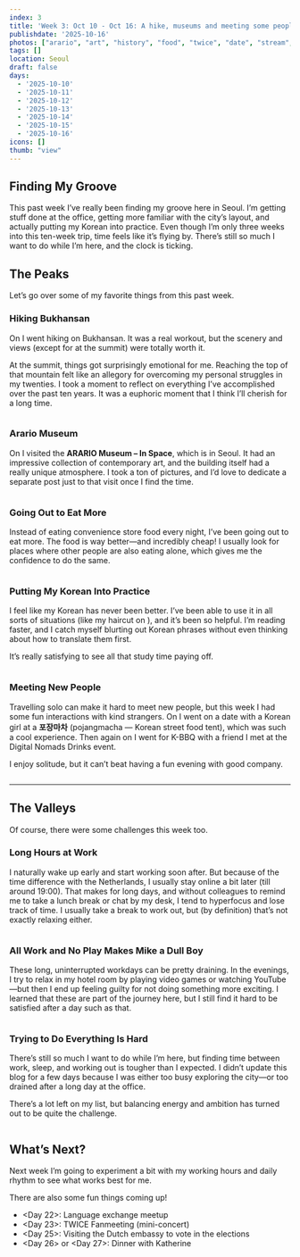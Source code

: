```yaml
---
index: 3
title: 'Week 3: Oct 10 - Oct 16: A hike, museums and meeting some people.'
publishdate: '2025-10-16'
photos: ["arario", "art", "history", "food", "twice", "date", "stream", "view", "summit", "sauna", "starcraft", "work", "planning", "haircut", "bbq"]
tags: []
location: Seoul
draft: false
days:
  - '2025-10-10'
  - '2025-10-11'
  - '2025-10-12'
  - '2025-10-13'
  - '2025-10-14'
  - '2025-10-15'
  - '2025-10-16'
icons: []
thumb: "view"
---
```

## Finding My Groove
This past week I’ve really been finding my groove here in Seoul. I’m getting stuff done at the office, getting more familiar with the city’s layout, and actually putting my Korean into practice. Even though I’m only three weeks into this ten-week trip, time feels like it’s flying by. There’s still so much I want to do while I’m here, and the clock is ticking.  

## The Peaks
Let’s go over some of my favorite things from this past week.  

### Hiking Bukhansan 
On <Sun> I went hiking on Bukhansan. It was a real workout, but the scenery and views (except for at the summit) were totally worth it.  

At the summit, things got surprisingly emotional for me. Reaching the top of that mountain felt like an allegory for overcoming my personal struggles in my twenties. I took a moment to reflect on everything I’ve accomplished over the past ten years. It was a euphoric moment that I think I’ll cherish for a long time.  

<Img view desc="What a view">  

### Arario Museum
On <Fri> I visited the **ARARIO Museum – In Space**, which is in Seoul. It had an impressive collection of contemporary art, and the building itself had a really unique atmosphere. I took a ton of pictures, and I’d love to dedicate a separate post just to that visit once I find the time.  

<Img arario desc="The centerpiece of the ARARIO collection">  

### Going Out to Eat More
Instead of eating convenience store food every night, I’ve been going out to eat more. The food is way better—and incredibly cheap! I usually look for places where other people are also eating alone, which gives me the confidence to do the same.  

<Img food desc="This was the best Kimbap I've had so far!">  

### Putting My Korean Into Practice
I feel like my Korean has never been better. I’ve been able to use it in all sorts of situations (like my haircut on <Wed>), and it’s been so helpful. I’m reading faster, and I catch myself blurting out Korean phrases without even thinking about how to translate them first.  

It’s really satisfying to see all that study time paying off.  

<Img haircut desc="I can even make small talk at the hairdresser">  

### Meeting New People
Travelling solo can make it hard to meet new people, but this week I had some fun interactions with kind strangers. On <Sat> I went on a date with a Korean girl at a **포장마차** (pojangmacha — Korean street food tent), which was such a cool experience. Then again on <Wed> I went for K-BBQ with a friend I met at the Digital Nomads Drinks event.  

I enjoy solitude, but it can’t beat having a fun evening with good company.  

<Img date desc="Cheers!">  

---

## The Valleys
Of course, there were some challenges this week too.  

### Long Hours at Work
I naturally wake up early and start working soon after. But because of the time difference with the Netherlands, I usually stay online a bit later (till around 19:00). That makes for long days, and without colleagues to remind me to take a lunch break or chat by my desk, I tend to hyperfocus and lose track of time. I usually take a break to work out, but (by definition) that’s not exactly relaxing either.  

<Img work desc="Still at the office">  

### All Work and No Play Makes Mike a Dull Boy
These long, uninterrupted workdays can be pretty draining. In the evenings, I try to relax in my hotel room by playing video games or watching YouTube—but then I end up feeling guilty for not doing something more exciting. I learned that these are part of the journey here, but I still find it hard to be satisfied after a day such as that.  

<Img starcraft desc="Watching Starcraft is fun, but I can do that in the Netherlands too!">  

### Trying to Do Everything Is Hard
There’s still so much I want to do while I’m here, but finding time between work, sleep, and working out is tougher than I expected. I didn’t update this blog for a few days because I was either too busy exploring the city—or too drained after a long day at the office.  

There’s a lot left on my list, but balancing energy and ambition has turned out to be quite the challenge.  

<Img planning desc="Let's see if I can fit it all in.">  

## What’s Next?
Next week I’m going to experiment a bit with my working hours and daily rhythm to see what works best for me.  

There are also some fun things coming up!  
- <Day 22>: Language exchange meetup  
- <Day 23>: TWICE Fanmeeting (mini-concert)  
- <Day 25>: Visiting the Dutch embassy to vote in the elections  
- <Day 26> or <Day 27>: Dinner with Katherine  